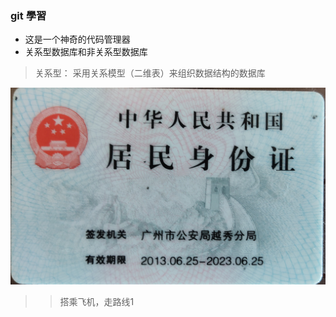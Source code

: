 ###  git 學習
* 这是一个神奇的代码管理器
* 关系型数据库和非关系型数据库
      
>关系型： 采用关系模型（二维表）来组织数据结构的数据库

![](./IDCard.jpg)

>> 搭乘飞机，走路线1